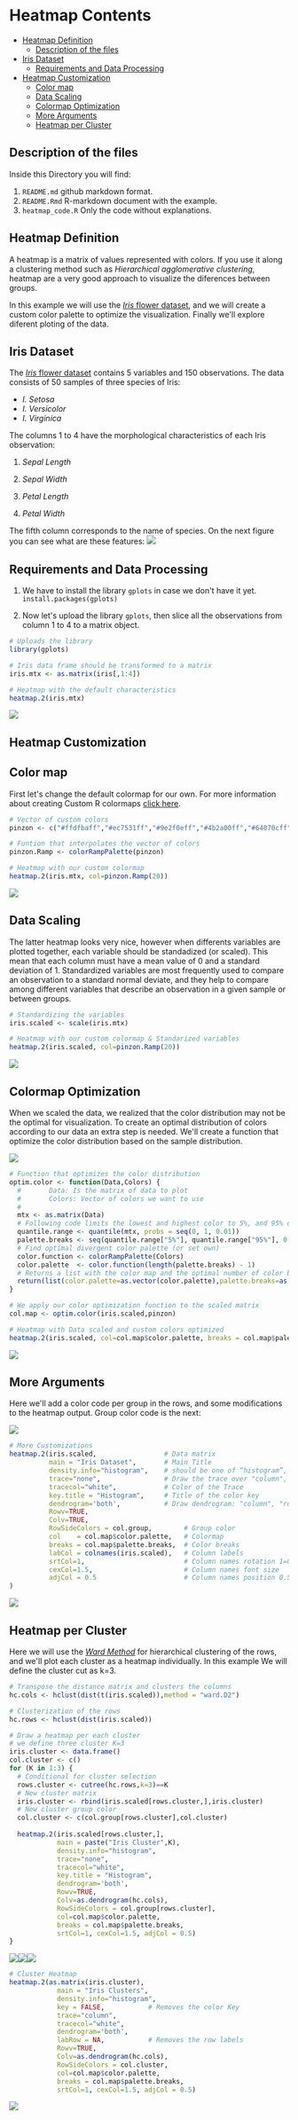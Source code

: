 Heatmap Contents
================
-   [Heatmap Definition](#heatmap-definition)
    -   [Description of the files](#description-of-the-files)
-   [Iris Dataset](#iris-dataset)
    -   [Requirements and Data Processing](#requirements-and-data-processing)
-   [Heatmap Customization](#heatmap-customization)
    -   [Color map](#color-map)
    -   [Data Scaling](#data-scaling)
    -   [Colormap Optimization](#colormap-optimization)
    -   [More Arguments](#more-arguments)
    -   [Heatmap per Cluster](#heatmap-per-cluster)

Description of the files
------------------------

Inside this Directory you will find:

1.  `README.md`  github markdown format.
2.  `README.Rmd` R-markdown document with the example.
3.  `heatmap_code.R` Only the code without explanations.

Heatmap Definition
------------------

A heatmap is a matrix of values represented with colors. If you use it along a clustering method such as *Hierarchical agglomerative clustering*, heatmap are a very good approach to visualize the diferences between groups.

In this example we will use the [*Iris* flower dataset](https://en.wikipedia.org/wiki/Iris_flower_data_set), and we will create a custom color palette to optimize the visualization. Finally we'll explore diferent ploting of the data.

Iris Dataset
------------

The [*Iris* flower dataset](https://en.wikipedia.org/wiki/Iris_flower_data_set) contains 5 variables and 150 observations. The data consists of 50 samples of three species of Iris:

-   *I. Setosa*
-   *I. Versicolor*
-   *I. Virginica*

The columns 1 to 4 have the morphological characteristics of each Iris observation:

1.  *Sepal Length*

2.  *Sepal Width*

3.  *Petal Length*

4.  *Petal Width*

The fifth column corresponds to the name of species. On the next figure you can see what are these features: ![](https://farm5.staticflickr.com/4751/39683081242_ed4d0de9e0_o.png)

Requirements and Data Processing
--------------------------------

1.  We have to install the library `gplots` in case we don't have it yet.
    `install.packages(gplots)`

2.  Now let's upload the library `gplots`, then slice all the observations from column 1 to 4 to a matrix object.

``` r
# Uploads the library
library(gplots)

# Iris data frame should be transformed to a matrix 
iris.mtx <- as.matrix(iris[,1:4])

# Heatmap with the default characteristics
heatmap.2(iris.mtx)
```

![](README_files/figure-markdown_github/unnamed-chunk-1-1.png)

Heatmap Customization
---------------------

Color map
---------

First let's change the default colormap for our own. For more information about creating Custom R colormaps [click here]().

``` r
# Vector of custom colors
pinzon <- c("#ffdfbaff","#ec7531ff","#9e2f0eff","#4b2a00ff","#64070cff","#b40000ff","#ed1c17ff","#f7202fff")

# Funtion that interpolates the vector of colors
pinzon.Ramp <- colorRampPalette(pinzon)

# Heatmap with our custom colormap
heatmap.2(iris.mtx, col=pinzon.Ramp(20))
```

![](README_files/figure-markdown_github/unnamed-chunk-2-1.png)

Data Scaling
------------

The latter heatmap looks very nice, however when differents variables are plotted together, each variable should be standadized (or scaled). This mean that each column must have a mean value of 0 and a standard deviation of 1.
Standardized variables are most frequently used to compare an observation to a standard normal deviate, and they help to compare among different variables that describe an observation in a given sample or between groups.

``` r
# Standardizing the variables
iris.scaled <- scale(iris.mtx)

# Heatmap with our custom colormap & Standarized variables 
heatmap.2(iris.scaled, col=pinzon.Ramp(20))
```

![](README_files/figure-markdown_github/unnamed-chunk-3-1.png)

Colormap Optimization
---------------------

When we scaled the data, we realized that the color distribution may not be the optimal for visualization. To create an optimal distribution of colors according to our data an extra step is needed. We'll create a function that optimize the color distribution based on the sample distribution.

![](https://farm5.staticflickr.com/4760/24902460257_f5395d8d01_o.png)

``` r
# Function that optimizes the color distribution
optim.color <- function(Data,Colors) {
  #       Data: Is the matrix of data to plot
  #       Colors: Vector of colors we want to use
  # 
  mtx <- as.matrix(Data)
  # Following code limits the lowest and highest color to 5%, and 95% of your range, respectively
  quantile.range <- quantile(mtx, probs = seq(0, 1, 0.01))
  palette.breaks <- seq(quantile.range["5%"], quantile.range["95%"], 0.1)
  # Find optimal divergent color palette (or set own)
  color.function <- colorRampPalette(Colors)
  color.palette  <- color.function(length(palette.breaks) - 1)
  # Returns a list with the color map and the optimal number of color breaks
  return(list(color.palette=as.vector(color.palette),palette.breaks=as.vector(palette.breaks)))
}

# We apply our color optimization function to the scaled matrix
col.map <- optim.color(iris.scaled,pinzon)

# Heatmap with Data scaled and custom colors optimized
heatmap.2(iris.scaled, col=col.map$color.palette, breaks = col.map$palette.breaks)
```

![](README_files/figure-markdown_github/unnamed-chunk-4-1.png)

More Arguments
--------------

Here we'll add a color code per group in the rows, and some modifications to the heatmap output. Group color code is the next:

![](README_files/figure-markdown_github/unnamed-chunk-5-1.png)

``` r
# More Customizations
heatmap.2(iris.scaled,                 # Data matrix
          main = "Iris Dataset",       # Main Title
          density.info="histogram",    # should be one of “histogram”, “density”, “none”
          trace="none",                # Draw the trace over "column", "row" or "both"
          tracecol="white",            # Color of the Trace
          key.title = "Histogram",     # Title of the color key
          dendrogram='both',           # Draw dendrogram: "column", "row", "both"
          Rowv=TRUE,
          Colv=TRUE,
          RowSideColors = col.group,        # Group color
          col    = col.map$color.palette,   # Colormap
          breaks = col.map$palette.breaks,  # Color breaks
          labCol = colnames(iris.scaled),   # Column labels
          srtCol=1,                         # Column names rotation 1=0°,0=90°
          cexCol=1.5,                       # Column names font size
          adjCol = 0.5                      # Column names position 0.5=centered
)
```

![](README_files/figure-markdown_github/unnamed-chunk-6-1.png)

Heatmap per Cluster
-------------------

Here we will use the [*Ward Method*](https://en.wikipedia.org/wiki/Hierarchical_clustering) for hierarchical clustering of the rows, and we'll plot each cluster as a heatmap individually. In this example We will define the cluster cut as k=3.

``` r
# Transpose the distance matrix and clusters the columns
hc.cols <- hclust(dist(t(iris.scaled)),method = "ward.D2")

# Clusterization of the rows
hc.rows <- hclust(dist(iris.scaled))

# Draw a heatmap per each cluster
# we define three cluster K=3
iris.cluster <- data.frame()
col.cluster <- c()
for (K in 1:3) {
  # Conditional for cluster selection
  rows.cluster <- cutree(hc.rows,k=3)==K
  # New cluster matrix
  iris.cluster <- rbind(iris.scaled[rows.cluster,],iris.cluster)
  # New cluster group color
  col.cluster <- c(col.group[rows.cluster],col.cluster)
  
  heatmap.2(iris.scaled[rows.cluster,], 
            main = paste("Iris Cluster",K), 
            density.info="histogram",
            trace="none",
            tracecol="white",
            key.title = "Histogram",
            dendrogram='both',
            Rowv=TRUE,
            Colv=as.dendrogram(hc.cols),
            RowSideColors = col.group[rows.cluster],
            col=col.map$color.palette, 
            breaks = col.map$palette.breaks,
            srtCol=1, cexCol=1.5, adjCol = 0.5)
}
```

![](README_files/figure-markdown_github/unnamed-chunk-7-1.png)![](README_files/figure-markdown_github/unnamed-chunk-7-2.png)![](README_files/figure-markdown_github/unnamed-chunk-7-3.png)

``` r
# Cluster Heatmap 
heatmap.2(as.matrix(iris.cluster), 
            main = "Iris Clusters", 
            density.info="histogram",
            key = FALSE,           # Removes the color Key
            trace="column",
            tracecol="white",
            dendrogram='both',
            labRow = NA,           # Removes the row labels
            Rowv=TRUE,
            Colv=as.dendrogram(hc.cols),
            RowSideColors = col.cluster,
            col=col.map$color.palette, 
            breaks = col.map$palette.breaks,
            srtCol=1, cexCol=1.5, adjCol = 0.5)
```

![](README_files/figure-markdown_github/unnamed-chunk-7-4.png)
